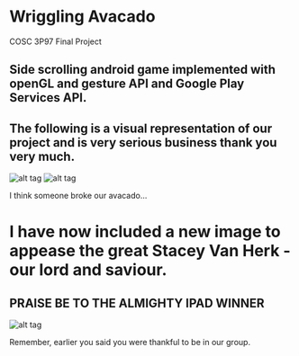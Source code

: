 # Wriggling Avacado
COSC 3P97 Final Project

## Side scrolling android game implemented with openGL and gesture API and Google Play Services API.

## The following is a visual representation of our project and is very serious business thank you very much.

![alt tag](http://i.imgur.com/56VYe1Y.gif)
![alt tag](http://i.imgur.com/FOAyeN8.gif)

I think someone broke our avacado...

# I have now included a new image to appease the great Stacey Van Herk - our lord and saviour.
## PRAISE BE TO THE ALMIGHTY IPAD WINNER

![alt tag](https://i.ytimg.com/vi/jkvkUv592s8/maxresdefault.jpg)

Remember, earlier you said you were thankful to be in our group.